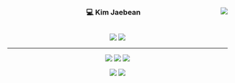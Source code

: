 <div align="center">
  
  <img align="right" src="https://github-readme-stats.vercel.app/api/top-langs/?username=cantsleep18&theme=dracula&exclude_repo=Computer-Science-Engineering,clone-zoom&hide=Procfile&layout=compact&langs_count=10"/>
  
  ### :computer: Kim Jaebean  
  <br>
  <a href="https://hits.seeyoufarm.com"><img src="https://hits.seeyoufarm.com/api/count/incr/badge.svg?url=https%3A%2F%2Fgithub.com%2Fcantsleep18&count_bg=%23000000&title_bg=%23000000&icon=github.svg&icon_color=%23FFFFFF&title=Github&edge_flat=false"/></a>
  <a href="https://solved.ac/cantsleep"><img src="http://mazassumnida.wtf/api/mini/generate_badge?boj=cantsleep"/></a>
  
  ---

  
  <a><img src="https://img.shields.io/badge/JavaScript-323330?style=flat&logo=javascript&logoColor=F7DF1E"/></a> 
  <a><img src="https://img.shields.io/badge/React-20232A?style=flat&logo=react&logoColor=61DAFB"/></a>
  <a><img src="https://img.shields.io/badge/Go-00ADD8?style=flat&logo=go&logoColor=white"/></a>
<!--   <a><img src="https://img.shields.io/badge/Rust-000000?style=flat&logo=rust&logoColor=white"/><a>   -->
  
  <a><img src="https://img.shields.io/badge/Bitcoin-000000?style=flat&logo=bitcoin&logoColor=white"/></a>
  <a><img src="https://img.shields.io/badge/Ethereum-3C3C3D?style=flat&logo=Ethereum&logoColor=white"/></a>
<!--   <a><img src="https://img.shields.io/badge/chainlink-375BD2?style=flat&logo=chainlink&logoColor=white"/></a> -->
 
</div>
